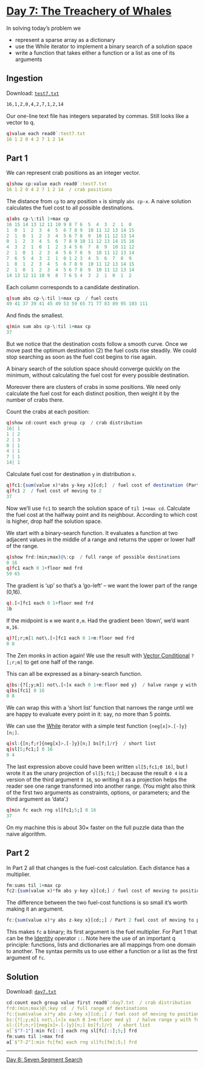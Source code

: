 # [Day 7: The Treachery of Whales](https://adventofcode.com/2021/day/7)

In solving today’s problem we

* represent a sparse array as a dictionary
* use the While iterator to implement a binary search of a solution space
* write a function that takes either a function or a list as one of its arguments

## Ingestion

Download: 
[`test7.txt`](./test/test7.txt)

```txt
16,1,2,0,4,2,7,1,2,14
```
Our one-line text file has integers separated by commas. 
Still looks like a vector to q.
```q
q)value each read0`:test7.txt
16 1 2 0 4 2 7 1 2 14
```

## Part 1

We can represent crab positions as an integer vector.
```q
q)show cp:value each read0`:test7.txt
16 1 2 0 4 2 7 1 2 14  / crab positions
```
The distance from `cp` to any position `x` is simply `abs cp-x`.
A naive solution calculates the fuel cost to all possible destinations.
```q
q)abs cp-\:til 1+max cp
16 15 14 13 12 11 10 9 8 7 6  5  4  3  2  1  0
1  0  1  2  3  4  5  6 7 8 9  10 11 12 13 14 15
2  1  0  1  2  3  4  5 6 7 8  9  10 11 12 13 14
0  1  2  3  4  5  6  7 8 9 10 11 12 13 14 15 16
4  3  2  1  0  1  2  3 4 5 6  7  8  9  10 11 12
2  1  0  1  2  3  4  5 6 7 8  9  10 11 12 13 14
7  6  5  4  3  2  1  0 1 2 3  4  5  6  7  8  9
1  0  1  2  3  4  5  6 7 8 9  10 11 12 13 14 15
2  1  0  1  2  3  4  5 6 7 8  9  10 11 12 13 14
14 13 12 11 10 9  8  7 6 5 4  3  2  1  0  1  2
```
Each column corresponds to a candidate destination.
```q
q)sum abs cp-\:til 1+max cp  / fuel costs
49 41 37 39 41 45 49 53 59 65 71 77 83 89 95 103 111
```
And finds the smallest.
```q
q)min sum abs cp-\:til 1+max cp
37
```
But we notice that the destination costs follow a smooth curve. 
Once we move past the optimum destination (2) the fuel costs rise steadily.
We could stop searching as soon as the fuel cost begins to rise again. 

A binary search of the solution space should converge quickly on the minimum, without calculating the fuel cost for every possible destination.

Moreover there are clusters of crabs in some positions.
We need only calculate the fuel cost for each distinct position, then weight it by the number of crabs there. 

Count the crabs at each position:
```q
q)show cd:count each group cp  / crab distribution
16| 1
1 | 2
2 | 3
0 | 1
4 | 1
7 | 1
14| 1
```
Calculate fuel cost for destination `y` in distribution `x`.
```q
q)fc1:{sum(value x)*abs y-key x}[cd;]  / fuel cost of destination (Part 1)
q)fc1 2  / fuel cost of moving to 2
37
```
Now we’ll use `fc1` to search the solution space of `til 1+max cd`.
Calculate the fuel cost at the halfway point and its neighbour. 
According to which cost is higher, drop half the solution space.

We start with a binary-search function. 
It evaluates a function at two adjacent values in the middle of a range and returns the upper or lower half of the range.
```q
q)show frd:(min;max)@\:cp  / full range of possible destinations
0 16
q)fc1 each 0 1+floor med frd
59 65
```
The gradient is ‘up’ so that’s a ‘go-left’ – we want the lower part of the range (0,16).
```q
q).[<]fc1 each 0 1+floor med frd
1b
```
If the midpoint is `m` we want `0,m`. Had the gradient been ‘down’, we’d want `m,16`.
```q
q)?[;r;m]1 not\.[<]fc1 each 0 1+m:floor med frd
0 8
```
The Zen monks in action again!
We use the result with [Vector Conditional](https://code.kx.com/q/ref/vector-conditional/) `?[;r;m]` to get one half of the range.

This can all be expressed as a binary-search function.
```q
q)bs:{?[;y;m]1 not\.[<]x each 0 1+m:floor med y}  / halve range y with fn x
q)bs[fc1] 0 16
0 8
```
We can wrap this with a ‘short list’ function that narrows the range until we are happy to evaluate every point in it: say, no more than 5 points.

We can use the [While](https://code.kx.com/q/ref/accumulators/#while) iterator with a simple test function `{neg[x]>.[-]y}[n;]`.
```q
q)sl:{[n;f;r]{neg[x]>.[-]y}[n;] bs[f;]/r}  / short list
q)sl[5;fc1;] 0 16
0 4
```
The last expression above could have been written `sl[5;fc1;0 16]`, but I wrote it as the unary projection of `sl[5;fc1;]` because the result `0 4` is a version of the third argument `0 16`, so writing it as a projection helps the reader see one range transformed into another range. (You might also think of the first two arguments as constraints, options, or parameters; and the third argument as ‘data’.) 
```q
q)min fc each rng sl[fc1;5;] 0 16
37
```
On my machine this is about 30× faster on the full puzzle data than the naive algorithm.


## Part 2

In Part 2 all that changes is the fuel-cost calculation.
Each distance has a multiplier.
```q
fm:sums til 1+max cp
fc2:{sum(value x)*fm abs y-key x}[cd;] / fuel cost of moving to position y
```
The difference between the two fuel-cost functions is so small it’s worth making it an argument.
```q
fc:{sum(value x)*y abs z-key x}[cd;;] / Part 2 fuel cost of moving to position z
```
This makes `fc` a binary; its first argument is the fuel multiplier. For Part 1 that can be the [Identity](https://code.kx.com/q/ref/identity/) operator `::`. 
Note here the use of an important q principle: functions, lists and dictionaries are all mappings from one domain to another. The syntax permits us to use either a function or a list as the first argument of `fc`.

## Solution

Download:
[`day7.txt`](./data/day7.txt)

```q
cd:count each group value first read0`:day7.txt  / crab distribution
frd:(min;max)@\:key cd  / full range of destinations
fc:{sum(value x)*y abs z-key x}[cd;;] / fuel cost of moving to position z
bs:{?[;y;m]1 not\.[<]x each 0 1+m:floor med y}  / halve range y with fn x
sl:{[f;n;r]{neg[x]>.[-]y}[n;] bs[f;]/r}  / short list
a[`$"7-1"]:min fc[::] each rng sl[fc[::];5;] frd
fm:sums til 1+max frd
a[`$"7-2"]:min fc[fm] each rng sl[fc[fm];5;] frd
```

---
[Day 8: Seven Segment Search](./08-seven-segment-search.md)